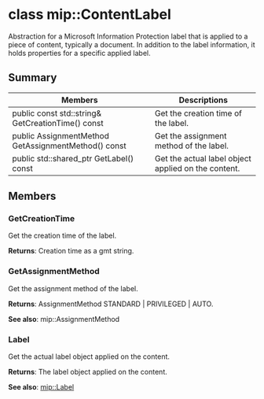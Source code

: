 # class mip::ContentLabel 
Abstraction for a Microsoft Information Protection label that is applied to a piece of content, typically a document.
In addition to the label information, it holds properties for a specific applied label.
  
## Summary
 Members                        | Descriptions                                
--------------------------------|---------------------------------------------
 public const std::string& GetCreationTime() const  |  Get the creation time of the label.
 public AssignmentMethod GetAssignmentMethod() const  |  Get the assignment method of the label.
public std::shared_ptr<Label> GetLabel() const  |  Get the actual label object applied on the content.
  
## Members
  
### GetCreationTime
Get the creation time of the label.

  
**Returns**: Creation time as a gmt string.
  
### GetAssignmentMethod
Get the assignment method of the label.

  
**Returns**: AssignmentMethod STANDARD | PRIVILEGED | AUTO. 
  
**See also**: mip::AssignmentMethod
  
### Label
Get the actual label object applied on the content.

  
**Returns**: The label object applied on the content. 
  
**See also**: [mip::Label](class_mip_label.md)